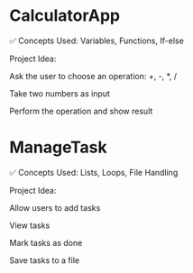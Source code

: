 # CalculatorApp

✅ Concepts Used: Variables, Functions, If-else

Project Idea:

Ask the user to choose an operation: +, -, *, /

Take two numbers as input

Perform the operation and show result

# ManageTask
✅ Concepts Used: Lists, Loops, File Handling

Project Idea:

Allow users to add tasks

View tasks

Mark tasks as done

Save tasks to a file